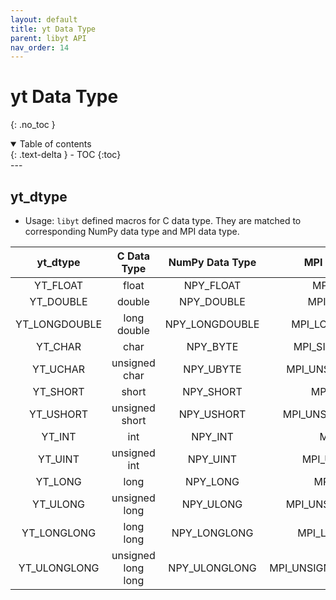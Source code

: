 ```yaml
---
layout: default
title: yt Data Type
parent: libyt API
nav_order: 14
---
```

# yt Data Type
{: .no_toc }
<details open markdown="block">
  <summary>
    Table of contents
  </summary>
  {: .text-delta }
- TOC
{:toc}
</details>
---

## yt_dtype
- Usage: `libyt` defined macros for C data type. They are matched to corresponding NumPy data type and MPI data type.

|   yt_dtype    |    C Data Type     | NumPy Data Type |     MPI Data Type      |
|:-------------:|:------------------:|:---------------:|:----------------------:|
|   YT_FLOAT    |       float        |    NPY_FLOAT    |       MPI_FLOAT        |
|   YT_DOUBLE   |       double       |   NPY_DOUBLE    |       MPI_DOUBLE       |
| YT_LONGDOUBLE |    long double     | NPY_LONGDOUBLE  |    MPI_LONG_DOUBLE     |
|    YT_CHAR    |        char        |    NPY_BYTE     |    MPI_SIGNED_CHAR     |
|   YT_UCHAR    |   unsigned char    |    NPY_UBYTE    |   MPI_UNSIGNED_CHAR    |
|   YT_SHORT    |       short        |    NPY_SHORT    |       MPI_SHORT        |
|   YT_USHORT   |   unsigned short   |   NPY_USHORT    |   MPI_UNSIGNED_SHORT   |
|    YT_INT     |        int         |     NPY_INT     |        MPI_INT         |
|    YT_UINT    |    unsigned int    |    NPY_UINT     |      MPI_UNSIGNED      |
|    YT_LONG    |        long        |    NPY_LONG     |        MPI_LONG        |
|   YT_ULONG    |   unsigned long    |    NPY_ULONG    |   MPI_UNSIGNED_LONG    |
|  YT_LONGLONG  |     long long      |  NPY_LONGLONG   |     MPI_LONG_LONG      |
| YT_ULONGLONG  | unsigned long long |  NPY_ULONGLONG  | MPI_UNSIGNED_LONG_LONG |




